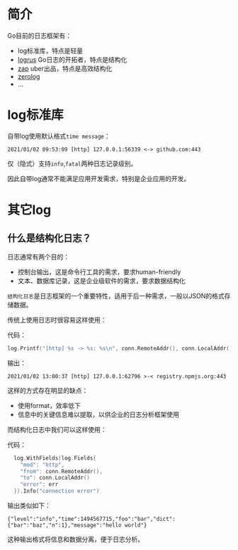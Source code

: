 # 简介

Go目前的日志框架有：

- log标准库，特点是轻量
- [logrus](https://github.com/sirupsen/logrus) Go日志的开拓者，特点是结构化
- [zap](https://github.com/uber-go/zap) uber出品，特点是高效结构化
- [zerolog](https://github.com/rs/zerolog)
- ...

# log标准库

自带log使用默认格式`time message`：

```
2021/01/02 09:53:09 [http] 127.0.0.1:56339 <-> github.com:443
```

仅（隐式）支持`info`,`fatal`两种日志记录级别。

因此自带log通常不能满足应用开发需求，特别是企业应用的开发。

# 其它log

## 什么是结构化日志？

日志通常有两个目的：

- 控制台输出，这是命令行工具的需求，要求human-friendly
- 文本、数据库记录，这是企业级软件的需求，要求数据结构化

`结构化日志`是日志框架的一个重要特性，适用于后一种需求，一般以JSON的格式存储数据。

传统上使用日志时很容易这样使用：

代码：

```go
log.Printf("[http] %s -> %s: %s\n", conn.RemoteAddr(), conn.LocalAddr(), err)
```

输出：

```
2021/01/02 13:00:37 [http] 127.0.0.1:62796 >-< registry.npmjs.org:443
```

这样的方式存在明显的缺点：

- 使用format，效率低下
- 信息中的关键信息难以提取，以供企业的日志分析框架使用

而结构化日志中我们可以这样使用：

代码：

```go
  log.WithFields(log.Fields{
    "mod": "http",
    "from": conn.RemoteAddr(),
    "to": conn.LocalAddr()
    "error": err
  }).Info("connection error")
```

输出类似如下：

```
{"level":"info","time":1494567715,"foo":"bar","dict":{"bar":"baz","n":1},"message":"hello world"}
```

这种输出格式将信息和数据分离，便于日志分析。